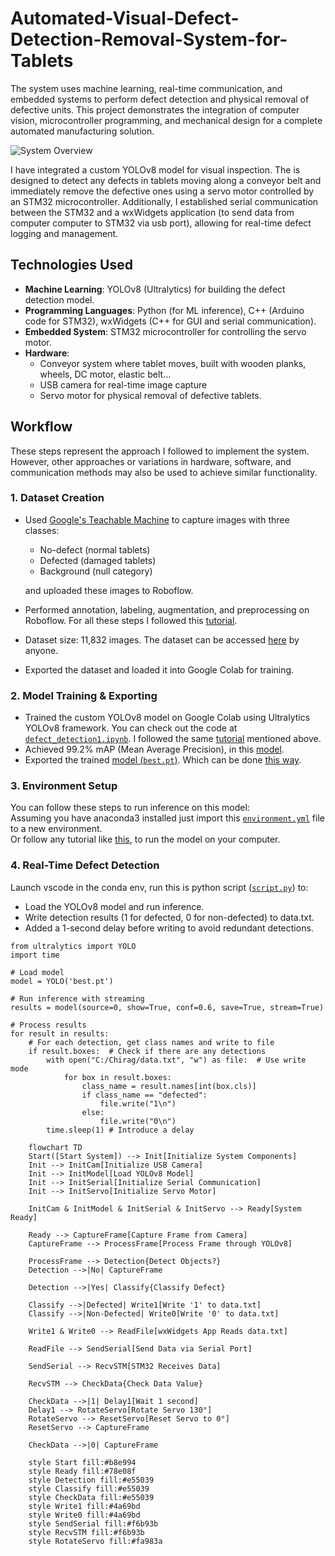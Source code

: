# Automated-Visual-Defect-Detection-Removal-System-for-Tablets
The system uses machine learning, real-time communication, and embedded systems to perform defect detection and physical removal of defective units. This project demonstrates the integration of computer vision, microcontroller programming, and mechanical design for a complete automated manufacturing solution.

![System Overview](https://github.com/user-attachments/assets/16827f58-5657-4340-a0e0-da4cf24a2ba9 "System Overview")


I have integrated a custom YOLOv8 model for visual inspection. The is designed to detect any defects in tablets moving along a conveyor belt and immediately remove the defective ones using a servo motor controlled by an STM32 microcontroller. Additionally, I established serial communication between the STM32 and a wxWidgets application (to send data from computer computer to STM32 via usb port), allowing for real-time defect logging and management.

## Technologies Used
* **Machine Learning**: YOLOv8 (Ultralytics) for building the defect detection model.
* **Programming Languages**: Python (for ML inference), C++ (Arduino code for STM32), wxWidgets (C++ for GUI and serial communication).
* **Embedded System**: STM32 microcontroller for controlling the servo motor.
* **Hardware**:
    * Conveyor system where tablet moves, built with wooden planks, wheels, DC motor, elastic belt...
    * USB camera for real-time image capture
    * Servo motor for physical removal of defective tablets.

## Workflow
These steps represent the approach I followed to implement the system. However, other approaches or variations in hardware, software, and communication methods may also be used to achieve similar functionality.

### 1.  Dataset Creation
* Used [Google's Teachable Machine](https://teachablemachine.withgoogle.com/train/) to capture images with three classes:
    * No-defect (normal tablets)
    * Defected (damaged tablets)
    * Background (null category)
    
    and uploaded these images to Roboflow.
* Performed annotation, labeling, augmentation, and preprocessing on Roboflow. For all these steps I followed this [tutorial](https://youtu.be/wuZtUMEiKWY?si=PZ66WE1yqIztybXL).
* Dataset size: 11,832 images. The dataset can be accessed [here](https://universe.roboflow.com/fyp-qjwy0/tablet-defect-detection-er87f) by anyone.
* Exported the dataset and loaded it into Google Colab for training.

### 2.  Model Training & Exporting
* Trained the custom YOLOv8 model on Google Colab using Ultralytics YOLOv8 framework. You can check out the code at [`defect_detection1.ipynb`](https://github.com/chirag-000/Automated-Visual-Defect-Detection-and-Removal-System-for-Tablets/blob/main/defect_detection1.ipynb). I followed the same [tutorial](https://youtu.be/wuZtUMEiKWY?si=PZ66WE1yqIztybXL) mentioned above.
* Achieved 99.2% mAP (Mean Average Precision), in this [model](https://universe.roboflow.com/fyp-qjwy0/tablet-defect-detection-er87f/model/3).
* Exported the trained [model (`best.pt`)](https://github.com/chirag-000/Automated-Visual-Defect-Detection-and-Removal-System-for-Tablets/blob/main/best.pt). Which can be done [this way](https://youtu.be/WbomGeoOT_k?t=20&si=TR5ZRDD82689muMX).

### 3. Environment Setup

You can follow these steps to run inference on this model: <br>
Assuming you have anaconda3 installed just import this [`environment.yml`](https://github.com/chirag-000/Automated-Visual-Defect-Detection-and-Removal-System-for-Tablets/blob/main/environment.yml) file to a new environment. <br>
Or follow any tutorial like [this](https://youtu.be/IHbJcOex6dk?t=318&si=qtvQ1Dr2ayxCmYeS), to run the model on your computer.

### 4. Real-Time Defect Detection
Launch vscode in the conda env, run this is python script ([`script.py`](https://github.com/chirag-000/Automated-Visual-Defect-Detection-and-Removal-System-for-Tablets/blob/main/script.py)) to:
* Load the YOLOv8 model and run inference.
* Write detection results (1 for defected, 0 for non-defected) to data.txt.
* Added a 1-second delay before writing to avoid redundant detections.
```
from ultralytics import YOLO
import time

# Load model
model = YOLO('best.pt')

# Run inference with streaming
results = model(source=0, show=True, conf=0.6, save=True, stream=True)

# Process results
for result in results:
    # For each detection, get class names and write to file
    if result.boxes:  # Check if there are any detections
        with open("C:/Chirag/data.txt", "w") as file:  # Use write mode
            for box in result.boxes:
                class_name = result.names[int(box.cls)]
                if class_name == "defected": 
                    file.write("1\n") 
                else: 
                    file.write("0\n")
        time.sleep(1) # Introduce a delay
```

```mermaid
    flowchart TD
    Start([Start System]) --> Init[Initialize System Components]
    Init --> InitCam[Initialize USB Camera]
    Init --> InitModel[Load YOLOv8 Model]
    Init --> InitSerial[Initialize Serial Communication]
    Init --> InitServo[Initialize Servo Motor]
    
    InitCam & InitModel & InitSerial & InitServo --> Ready[System Ready]
    
    Ready --> CaptureFrame[Capture Frame from Camera]
    CaptureFrame --> ProcessFrame[Process Frame through YOLOv8]
    
    ProcessFrame --> Detection{Detect Objects?}
    Detection -->|No| CaptureFrame
    
    Detection -->|Yes| Classify{Classify Defect}
    
    Classify -->|Defected| Write1[Write '1' to data.txt]
    Classify -->|Non-Defected| Write0[Write '0' to data.txt]
    
    Write1 & Write0 --> ReadFile[wxWidgets App Reads data.txt]
    
    ReadFile --> SendSerial[Send Data via Serial Port]
    
    SendSerial --> RecvSTM[STM32 Receives Data]
    
    RecvSTM --> CheckData{Check Data Value}
    
    CheckData -->|1| Delay1[Wait 1 second]
    Delay1 --> RotateServo[Rotate Servo 130°]
    RotateServo --> ResetServo[Reset Servo to 0°]
    ResetServo --> CaptureFrame
    
    CheckData -->|0| CaptureFrame
    
    style Start fill:#b8e994
    style Ready fill:#78e08f
    style Detection fill:#e55039
    style Classify fill:#e55039
    style CheckData fill:#e55039
    style Write1 fill:#4a69bd
    style Write0 fill:#4a69bd
    style SendSerial fill:#f6b93b
    style RecvSTM fill:#f6b93b
    style RotateServo fill:#fa983a
